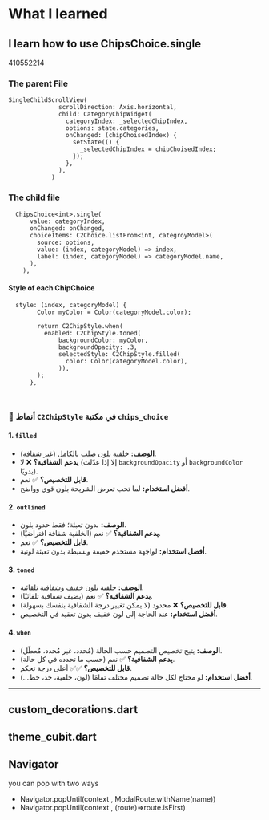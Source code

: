 # What I learned

## I learn how to use ChipsChoice<T>.single
410552214
### The parent File
  ```
  SingleChildScrollView(
                scrollDirection: Axis.horizontal,
                child: CategoryChipWidget(
                  categoryIndex: _selectedChipIndex,
                  options: state.categories,
                  onChanged: (chipChoisedIndex) {
                    setState(() {
                      _selectedChipIndex = chipChoisedIndex;
                    });
                  },
                ),
              )
  ```

 ### The child file
  ```
    ChipsChoice<int>.single(
        value: categoryIndex,
        onChanged: onChanged,
        choiceItems: C2Choice.listFrom<int, categroyModel>(
          source: options,
          value: (index, categoryModel) => index,
          label: (index, categoryModel) => categoryModel.name,
        ),
      ),
  ```
#### Style of each ChipChoice
  ```
    style: (index, categoryModel) {
          Color myColor = Color(categoryModel.color);

          return C2ChipStyle.when(
            enabled: C2ChipStyle.toned(
                backgroundColor: myColor,
                backgroundOpacity: .3,
                selectedStyle: C2ChipStyle.filled(
                  color: Color(categoryModel.color),
                )),
          );
        },

        
  ```

  ### 🧩 أنماط `C2ChipStyle` في مكتبة `chips_choice`

#### 1. `filled`
- **الوصف:** خلفية بلون صلب بالكامل (غير شفافة).
- **يدعم الشفافية؟** ❌ لا (إلا إذا عدّلت `backgroundOpacity` أو `backgroundColor` يدويًا).
- **قابل للتخصيص؟** ✅ نعم.
- **أفضل استخدام:** لما تحب تعرض الشريحة بلون قوي وواضح.

#### 2. `outlined`
- **الوصف:** بدون تعبئة؛ فقط حدود بلون.
- **يدعم الشفافية؟** ✅ نعم (الخلفية شفافة افتراضيًا).
- **قابل للتخصيص؟** ✅ نعم.
- **أفضل استخدام:** لواجهة مستخدم خفيفة وبسيطة بدون تعبئة لونية.

#### 3. `toned`
- **الوصف:** خلفية بلون خفيف وشفافية تلقائية.
- **يدعم الشفافية؟** ✅ نعم (يضيف شفافية تلقائيًا).
- **قابل للتخصيص؟** ❌ محدود (لا يمكن تغيير درجة الشفافية بنفسك بسهولة).
- **أفضل استخدام:** عند الحاجة إلى لون خفيف بدون تعقيد في التخصيص.

#### 4. `when`
- **الوصف:** يتيح تخصيص التصميم حسب الحالة (مُحدد، غير مُحدد، مُعطّل).
- **يدعم الشفافية؟** ✅ نعم (حسب ما تحدده في كل حالة).
- **قابل للتخصيص؟** ✅✅ أعلى درجة تحكم.
- **أفضل استخدام:** لو محتاج لكل حالة تصميم مختلف تمامًا (لون، خلفية، حد، خط...).


----------------------------------------------------

## custom_decorations.dart
## theme_cubit.dart




## Navigator
you can pop with two ways
  - Navigator.popUntil(context , ModalRoute.withName(name))
  - Navigator.popUntil(context , (route)=>route.isFirst)
